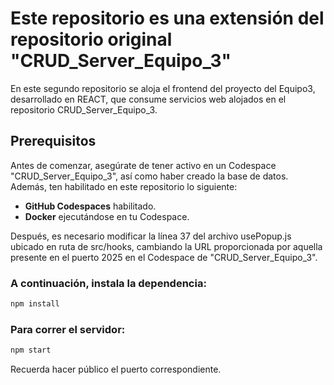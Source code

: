 # Este repositorio es una extensión del repositorio original "CRUD_Server_Equipo_3"

En este segundo repositorio se aloja el frontend del proyecto del Equipo3, desarrollado en REACT, que consume servicios web alojados en el repositorio CRUD_Server_Equipo_3.

## Prerequisitos

Antes de comenzar, asegúrate de tener activo en un Codespace "CRUD_Server_Equipo_3", así como haber creado la base de datos. Además, ten habilitado en este repositorio lo siguiente:

- **GitHub Codespaces** habilitado.
- **Docker** ejecutándose en tu Codespace.

Después, es necesario modificar la línea 37 del archivo usePopup.js ubicado en ruta de src/hooks, cambiando la URL proporcionada por aquella presente en el puerto 2025 en el Codespace de "CRUD_Server_Equipo_3". 

### A continuación, instala la dependencia: 
```sh
npm install
```

### Para correr el servidor: 
```sh
npm start
```

Recuerda hacer público el puerto correspondiente. 

